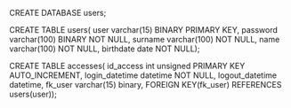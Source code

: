 CREATE DATABASE users;

CREATE TABLE users(
user varchar(15) BINARY PRIMARY KEY,
password varchar(100) BINARY NOT NULL,
surname varchar(100) NOT NULL,
name varchar(100) NOT NULL,
birthdate date NOT NULL);

CREATE TABLE accesses(
id_access int unsigned PRIMARY KEY AUTO_INCREMENT,
login_datetime datetime NOT NULL,
logout_datetime datetime,
fk_user varchar(15) binary, 
FOREIGN KEY(fk_user) REFERENCES users(user));